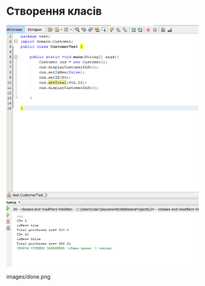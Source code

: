 
# Створення класів


![Image alt](https://github.com/ppc-ntu-khpi/34---classes-and-modifiers-WekMan/blob/main/images/done.png)

images/done.png




